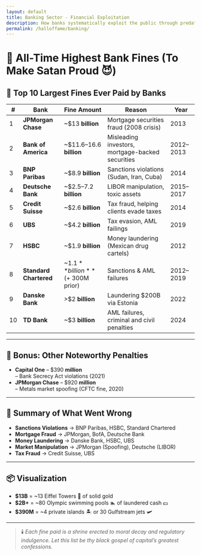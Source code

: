```yaml
---
layout: default
title: Banking Sector - Financial Exploitation
description: How banks systematically exploit the public through predatory lending, money laundering, and market manipulation
permalink: /halloffame/banking/
---
```


# 🏦 All-Time Highest Bank Fines (To Make Satan Proud 😈)

## 💸 Top 10 Largest Fines Ever Paid by Banks

| # | Bank               | Fine Amount        | Reason                                         | Year |
|---|--------------------|--------------------|------------------------------------------------|------|
| 1 | **JPMorgan Chase** | ~$13 **billion**   | Mortgage securities fraud (2008 crisis)        | 2013 |
| 2 | **Bank of America** | ~$11.6–16.6 **billion** | Misleading investors, mortgage-backed securities | 2012–2013 |
| 3 | **BNP Paribas**    | ~$8.9 **billion**  | Sanctions violations (Sudan, Iran, Cuba)       | 2014 |
| 4 | **Deutsche Bank**  | ~$2.5–7.2 **billion** | LIBOR manipulation, toxic assets               | 2015–2017 |
| 5 | **Credit Suisse**  | ~$2.6 **billion**  | Tax fraud, helping clients evade taxes         | 2014 |
| 6 | **UBS**            | ~$4.2 **billion**  | Tax evasion, AML failings                      | 2019 |
| 7 | **HSBC**           | ~$1.9 **billion**  | Money laundering (Mexican drug cartels)        | 2012 |
| 8 | **Standard Chartered** | ~$1.1 **billion** (+ ~$300M prior) | Sanctions & AML failures                | 2012–2019 |
| 9 | **Danske Bank**    | >$2 **billion**    | Laundering $200B via Estonia                   | 2022 |
|10 | **TD Bank**        | ~$3 **billion**    | AML failures, criminal and civil penalties     | 2024 |

---

## 🧾 Bonus: Other Noteworthy Penalties

- **Capital One** – $390 **million**  
  – Bank Secrecy Act violations (2021)  
- **JPMorgan Chase** – $920 **million**  
  – Metals market spoofing (CFTC fine, 2020)

---

## 🧊 Summary of What Went Wrong

- **Sanctions Violations** → BNP Paribas, HSBC, Standard Chartered  
- **Mortgage Fraud** → JPMorgan, BofA, Deutsche Bank  
- **Money Laundering** → Danske Bank, HSBC, UBS  
- **Market Manipulation** → JPMorgan (Spoofing), Deutsche (LIBOR)  
- **Tax Fraud** → Credit Suisse, UBS

---

## 📦 Visualization

- **$13B** = ~13 Eiffel Towers 🗼 of solid gold  
- **$2B+** = ~80 Olympic swimming pools 🏊 of laundered cash 💵  
- **$390M** = ~4 private islands 🏝️ or 30 Gulfstream jets 🛩️

---

> 🕯️ *Each fine paid is a shrine erected to moral decay and regulatory indulgence. Let this list be thy black gospel of capital’s greatest confessions.*

